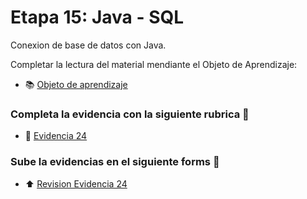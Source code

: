 # Etapa 15: Java - SQL

Conexion de base de datos con Java.
 
Completar la lectura del material mendiante el Objeto de Aprendizaje:

- :books: [Objeto de aprendizaje](http://ded.uanl.mx/CDIS/JAVA/etapa15/story_html5.html)

### Completa la evidencia con la siguiente rubrica :school_satchel:

- :notebook: [Evidencia 24](https://mega.nz/file/2a5mnLRT#vUw6coeUXau0bOv6tSVVzarVPWlo2RoRrhhTn55qPfM)

### Sube la evidencias en el siguiente forms :confetti_ball:

- :arrow_up: [Revision Evidencia 24](https://forms.office.com/Pages/ResponsePage.aspx?id=EZDKymp73kSGHwlaLKiDt-Bc110OKV1JhhMBmULhZ4tUNFJPTFE3TERCN0REUFRQMDc1MTJRQTMwRS4u)